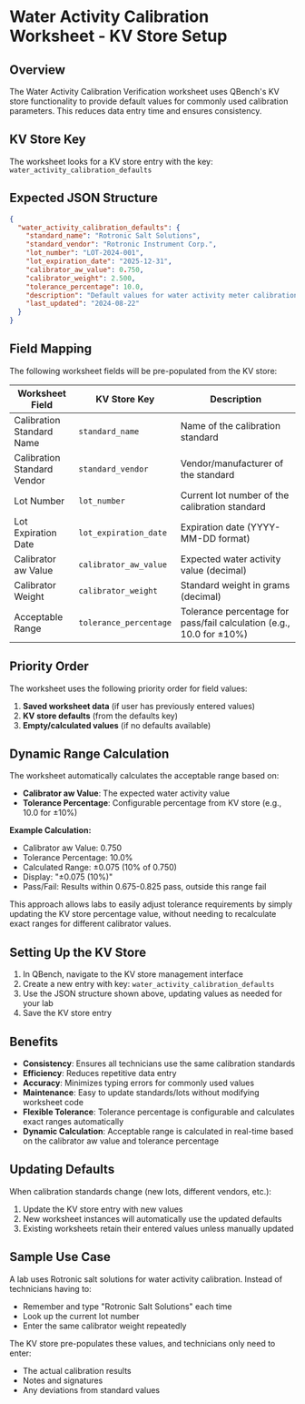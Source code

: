 # Water Activity Calibration Worksheet - KV Store Setup

## Overview
The Water Activity Calibration Verification worksheet uses QBench's KV store functionality to provide default values for commonly used calibration parameters. This reduces data entry time and ensures consistency.

## KV Store Key
The worksheet looks for a KV store entry with the key: `water_activity_calibration_defaults`

## Expected JSON Structure
```json
{
  "water_activity_calibration_defaults": {
    "standard_name": "Rotronic Salt Solutions",
    "standard_vendor": "Rotronic Instrument Corp.",
    "lot_number": "LOT-2024-001", 
    "lot_expiration_date": "2025-12-31",
    "calibrator_aw_value": 0.750,
    "calibrator_weight": 2.500,
    "tolerance_percentage": 10.0,
    "description": "Default values for water activity meter calibration verification",
    "last_updated": "2024-08-22"
  }
}
```

## Field Mapping
The following worksheet fields will be pre-populated from the KV store:

| Worksheet Field | KV Store Key | Description |
|---|---|---|
| Calibration Standard Name | `standard_name` | Name of the calibration standard |
| Calibration Standard Vendor | `standard_vendor` | Vendor/manufacturer of the standard |
| Lot Number | `lot_number` | Current lot number of the calibration standard |
| Lot Expiration Date | `lot_expiration_date` | Expiration date (YYYY-MM-DD format) |
| Calibrator aw Value | `calibrator_aw_value` | Expected water activity value (decimal) |
| Calibrator Weight | `calibrator_weight` | Standard weight in grams (decimal) |
| Acceptable Range | `tolerance_percentage` | Tolerance percentage for pass/fail calculation (e.g., 10.0 for ±10%) |

## Priority Order
The worksheet uses the following priority order for field values:
1. **Saved worksheet data** (if user has previously entered values)
2. **KV store defaults** (from the defaults key)
3. **Empty/calculated values** (if no defaults available)

## Dynamic Range Calculation
The worksheet automatically calculates the acceptable range based on:
- **Calibrator aw Value**: The expected water activity value
- **Tolerance Percentage**: Configurable percentage from KV store (e.g., 10.0 for ±10%)

**Example Calculation:**
- Calibrator aw Value: 0.750
- Tolerance Percentage: 10.0%
- Calculated Range: ±0.075 (10% of 0.750)
- Display: "±0.075 (10%)"
- Pass/Fail: Results within 0.675-0.825 pass, outside this range fail

This approach allows labs to easily adjust tolerance requirements by simply updating the KV store percentage value, without needing to recalculate exact ranges for different calibrator values.

## Setting Up the KV Store
1. In QBench, navigate to the KV store management interface
2. Create a new entry with key: `water_activity_calibration_defaults`
3. Use the JSON structure shown above, updating values as needed for your lab
4. Save the KV store entry

## Benefits
- **Consistency**: Ensures all technicians use the same calibration standards
- **Efficiency**: Reduces repetitive data entry
- **Accuracy**: Minimizes typing errors for commonly used values
- **Maintenance**: Easy to update standards/lots without modifying worksheet code
- **Flexible Tolerance**: Tolerance percentage is configurable and calculates exact ranges automatically
- **Dynamic Calculation**: Acceptable range is calculated in real-time based on the calibrator aw value and tolerance percentage

## Updating Defaults
When calibration standards change (new lots, different vendors, etc.):
1. Update the KV store entry with new values
2. New worksheet instances will automatically use the updated defaults
3. Existing worksheets retain their entered values unless manually updated

## Sample Use Case
A lab uses Rotronic salt solutions for water activity calibration. Instead of technicians having to:
- Remember and type "Rotronic Salt Solutions" each time
- Look up the current lot number 
- Enter the same calibrator weight repeatedly

The KV store pre-populates these values, and technicians only need to enter:
- The actual calibration results
- Notes and signatures
- Any deviations from standard values
